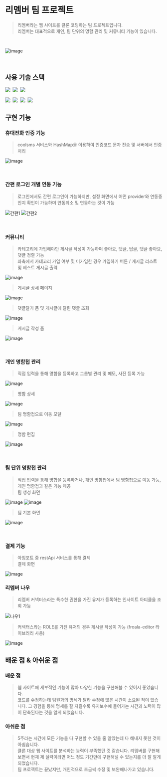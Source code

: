 # 리멤버 팀 프로젝트
> 리멤버라는 웹 사이트를 클론 코딩하는 팀 프로젝트입니다.<br>
> 리멤버는 대표적으로 개인, 팀 단위의 명함 관리 및 커뮤니티 기능이 있습니다.
<br>

![image](https://user-images.githubusercontent.com/94529254/182822664-c99c39b6-c658-4408-84a6-1964611f9952.png)

<br>

## 사용 기술 스택
<p>
  <img src="https://img.shields.io/badge/HTML-e34f26?style=flat-square&logo=HTML5&logoColor=white">&nbsp;
  <img src="https://img.shields.io/badge/Javascript-f7df1e?style=flat-square&logo=Javascript&logoColor=black">&nbsp;
  <img src="https://img.shields.io/badge/CSS-1572b6?style=flat-square&logo=css3&logoColor=white">&nbsp;
</p>
<p>
  <img src="https://img.shields.io/badge/Java-007396?style=flat-square&logo=Java&logoColor=white">&nbsp;
  <img src="https://img.shields.io/badge/SpringBoot-6db33f?style=flat-square&logo=Spring%20Boot&logoColor=white">&nbsp;
  <img src="https://img.shields.io/badge/MariaBD-1f305f?style=flat-square&logo=MariaDB%20Foundation&logoColor=white">&nbsp;
  <img src="https://img.shields.io/badge/MyBatis-6f4c5b?style=flat-square&logo=Java&logoColor=white">&nbsp;
</p>

## 구현 기능
### 휴대전화 인증 기능
> coolsms 서비스와 HashMap을 이용하여 인증코드 문자 전송 및 서버에서 인증 처리

![image](https://user-images.githubusercontent.com/94529254/182834464-af562303-1cfd-4aa8-9dca-5598352ee871.png)

<br>

### 간편 로그인 개별 연동 기능
> 로그인에서도 간편 로그인이 가능하지만, 설정 화면에서 어떤 provider와 연동중인지 확인이 가능하며 연동취소 및 연동하는 것이 가능

![간편1](https://user-images.githubusercontent.com/94529254/182838060-07d1f4aa-3f49-40b9-8547-13c1ecaf1389.png)
![간편2](https://user-images.githubusercontent.com/94529254/182838075-3f3910fc-9f80-48f7-9b6b-ead625f62ca7.png)

<br>

### 커뮤니티
> 카테고리에 가입해야만 게시글 작성이 가능하며 좋아요, 댓글, 답글, 댓글 좋아요, 댓글 정렬 가능<br>
> 좌측에서 카테고리 가입 여부 및 미가입한 경우 가입하기 버튼 / 게시글 리스트 및 베스트 게시글 출력

![image](https://user-images.githubusercontent.com/94529254/182838897-2cacf3ff-3a23-465b-b8e3-734cfb7e6c6a.png)

> 게시글 상세 페이지

![image](https://user-images.githubusercontent.com/94529254/182838494-cf8c3dad-0d7c-487c-bc37-6d8164568d07.png)

> 댓글달기 폼 및 게시글에 달린 댓글 조회

![image](https://user-images.githubusercontent.com/94529254/182838633-3e1de91a-a03c-4709-8ee5-10f5c3854cbe.png)

> 게시글 작성 폼

![image](https://user-images.githubusercontent.com/94529254/182839513-e54e7daa-ef0e-4d6f-97ed-c03ceeec01ab.png)

<br>

### 개인 명함첩 관리
> 직접 입력을 통해 명함을 등록하고 그룹별 관리 및 메모, 사진 등록 가능

![image](https://user-images.githubusercontent.com/94529254/182840346-6dad780f-715b-4cd9-845c-6fe1dc5231dd.png)

> 명함 상세

![image](https://user-images.githubusercontent.com/94529254/182840399-2aa38759-eacf-43c6-b780-fea73819e544.png)

> 팀 명함첩으로 이동 모달

![image](https://user-images.githubusercontent.com/94529254/182840773-b20eca4e-4777-44a7-a4ee-f63a96bac075.png)

> 명함 편집

![image](https://user-images.githubusercontent.com/94529254/182840825-416e4737-c416-49be-aec1-ab785985e4b1.png)

<br>

### 팀 단위 명함첩 관리
> 직접 입력을 통해 명합을 등록하거나, 개인 명함첩에서 팀 명함첩으로 이동 가능, 개인 명함첩과 같은 기능 제공<br>
> 팀 생성 화면

![image](https://user-images.githubusercontent.com/94529254/182841373-4f2f7df8-6a55-4839-9e9a-e34af960aaf1.png)
![image](https://user-images.githubusercontent.com/94529254/182841442-ab5dd31c-ef43-4a2a-9b76-cd7453b76fb6.png)

> 팀 기본 화면

![image](https://user-images.githubusercontent.com/94529254/182841687-6691f59d-054a-4e20-9a74-76058d6b3286.png)

<br>

### 결제 기능
> 아임포트 중 restApi 서비스를 통해 결제<br>
> 결제 화면

![image](https://user-images.githubusercontent.com/94529254/182841996-9eb77eb2-d446-408b-8352-b887ee485e37.png)

### 리멤버 나우
> 리멤버 커넥터스라는 특수한 권한을 가진 유저가 등록하는 인사이트 아티클을 조회 가능

![나우1](https://user-images.githubusercontent.com/94529254/182843565-995c5da6-850d-43d3-a99b-22bc92d7dfd5.png)

> 커넥터스라는 ROLE를 가진 유저의 경우 게시글 작성이 가능 (froala-editor 라이브러리 사용)

![image](https://user-images.githubusercontent.com/94529254/182843546-83ed42dc-5be2-4227-b97d-ccdc91832021.png)

## 배운 점 & 아쉬운 점
### 배운 점
> 웹 사이트에 세부적인 기능이 많아 다양한 기능을 구현해볼 수 있어서 좋았습니다.<br>
> 코드를 수정하는데 팀원과의 명세가 달라 수정에 많은 시간이 소요된 적이 있습니다. 그 경험을 통해 명세를 잘 지킬수록 유지보수에 들어가는 시간과 노력이 많이 단축된다는 것을 알게 되었습니다.<br>

### 아쉬운 점
> 5주라는 시간에 모든 기능을 다 구현할 수 있을 줄 알았는데 다 해내지 못한 것이 아쉽습니다.<br>
> 클론 대상 웹 사이트를 분석하는 능력이 부족했던 것 같습니다. 리멤버를 구현해보면서 현재 제 실력이라면 어느 정도 기간만에 구현해낼 수 있는지를 더 잘 알게되었습니다.<br>
> 팀 프로젝트는 끝났지만, 개인적으로 조금씩 수정 및 보완해나가고 있습니다.
